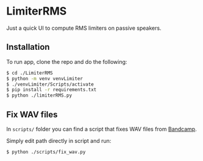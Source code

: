 # LimiterRMS

Just a quick UI to compute RMS limiters on passive speakers.

## Installation

To run app, clone the repo and do the following:

```bash
$ cd ./LimiterRMS
$ python -m venv venvLimiter
$ ./venvLimiter/Scripts/activate
$ pip install -r requirements.txt
$ python ./limiterRMS.py
```

## Fix WAV files

In `scripts/` folder you can find a script that fixes WAV files from [Bandcamp](https://bandcamp.com/).

Simply edit path directly in script and run:

```bash
$ python ./scripts/fix_wav.py
```